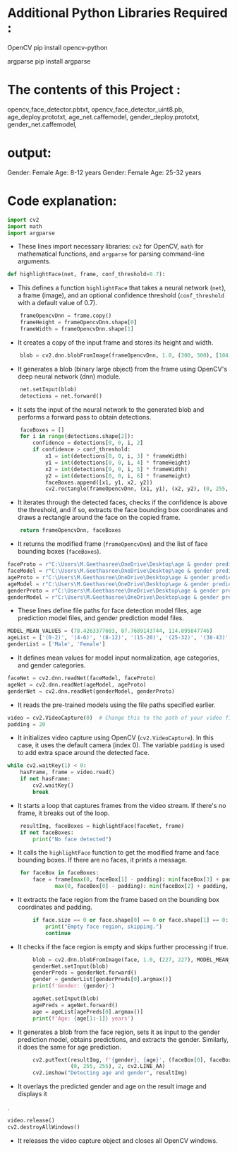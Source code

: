 # Additional Python Libraries Required :

OpenCV
pip install opencv-python

argparse
pip install argparse

# The contents of this Project :
opencv_face_detector.pbtxt, 
opencv_face_detector_uint8.pb, 
age_deploy.prototxt, 
age_net.caffemodel, 
gender_deploy.prototxt, 
gender_net.caffemodel,
   
# output:
Gender: Female
Age: 8-12 years
Gender: Female
Age: 25-32 years

# Code explanation: 

```python
import cv2
import math
import argparse
```
- These lines import necessary libraries: `cv2` for OpenCV, `math` for mathematical functions, and `argparse` for parsing command-line arguments.

```python
def highlightFace(net, frame, conf_threshold=0.7):
```
- This defines a function `highlightFace` that takes a neural network (`net`), a frame (image), and an optional confidence threshold (`conf_threshold` with a default value of 0.7).

```python
    frameOpencvDnn = frame.copy()
    frameHeight = frameOpencvDnn.shape[0]
    frameWidth = frameOpencvDnn.shape[1]
```
- It creates a copy of the input frame and stores its height and width.

```python
    blob = cv2.dnn.blobFromImage(frameOpencvDnn, 1.0, (300, 300), [104, 117, 123], True, False)
```
- It generates a blob (binary large object) from the frame using OpenCV's deep neural network (dnn) module.

```python
    net.setInput(blob)
    detections = net.forward()
```
- It sets the input of the neural network to the generated blob and performs a forward pass to obtain detections.

```python
    faceBoxes = []
    for i in range(detections.shape[2]):
        confidence = detections[0, 0, i, 2]
        if confidence > conf_threshold:
            x1 = int(detections[0, 0, i, 3] * frameWidth)
            y1 = int(detections[0, 0, i, 4] * frameHeight)
            x2 = int(detections[0, 0, i, 5] * frameWidth)
            y2 = int(detections[0, 0, i, 6] * frameHeight)
            faceBoxes.append([x1, y1, x2, y2])
            cv2.rectangle(frameOpencvDnn, (x1, y1), (x2, y2), (0, 255, 0), int(round(frameHeight / 150)), 8)
```
- It iterates through the detected faces, checks if the confidence is above the threshold, and if so, extracts the face bounding box coordinates and draws a rectangle around the face on the copied frame.

```python
    return frameOpencvDnn, faceBoxes
```
- It returns the modified frame (`frameOpencvDnn`) and the list of face bounding boxes (`faceBoxes`).

```python
faceProto = r"C:\Users\M.Geethasree\OneDrive\Desktop\age & gender prediction\opencv_face_detector.pbtxt"
faceModel = r"C:\Users\M.Geethasree\OneDrive\Desktop\age & gender prediction\opencv_face_detector_uint8.pb"
ageProto = r"C:\Users\M.Geethasree\OneDrive\Desktop\age & gender prediction\age_deploy.prototxt"
ageModel = r"C:\Users\M.Geethasree\OneDrive\Desktop\age & gender prediction\age_net.caffemodel"
genderProto = r"C:\Users\M.Geethasree\OneDrive\Desktop\age & gender prediction\gender_deploy.prototxt"
genderModel = r"C:\Users\M.Geethasree\OneDrive\Desktop\age & gender prediction\gender_net.caffemodel"
```
- These lines define file paths for face detection model files, age prediction model files, and gender prediction model files.

```python
MODEL_MEAN_VALUES = (78.4263377603, 87.7689143744, 114.895847746)
ageList = ['(0-2)', '(4-6)', '(8-12)', '(15-20)', '(25-32)', '(38-43)', '(48-53)', '(60-100)']
genderList = ['Male', 'Female']
```
- It defines mean values for model input normalization, age categories, and gender categories.

```python
faceNet = cv2.dnn.readNet(faceModel, faceProto)
ageNet = cv2.dnn.readNet(ageModel, ageProto)
genderNet = cv2.dnn.readNet(genderModel, genderProto)
```
- It reads the pre-trained models using the file paths specified earlier.

```python
video = cv2.VideoCapture(0)  # Change this to the path of your video file if needed
padding = 20
```
- It initializes video capture using OpenCV (`cv2.VideoCapture`). In this case, it uses the default camera (index 0). The variable `padding` is used to add extra space around the detected face.

```python
while cv2.waitKey(1) < 0:
    hasFrame, frame = video.read()
    if not hasFrame:
        cv2.waitKey()
        break
```
- It starts a loop that captures frames from the video stream. If there's no frame, it breaks out of the loop.

```python
    resultImg, faceBoxes = highlightFace(faceNet, frame)
    if not faceBoxes:
        print("No face detected")
```
- It calls the `highlightFace` function to get the modified frame and face bounding boxes. If there are no faces, it prints a message.

```python
    for faceBox in faceBoxes:
        face = frame[max(0, faceBox[1] - padding): min(faceBox[3] + padding, frame.shape[0] - 1),
               max(0, faceBox[0] - padding): min(faceBox[2] + padding, frame.shape[1] - 1)]
```
- It extracts the face region from the frame based on the bounding box coordinates and padding.

```python
        if face.size == 0 or face.shape[0] == 0 or face.shape[1] == 0:
            print("Empty face region, skipping.")
            continue
```
- It checks if the face region is empty and skips further processing if true.

```python
        blob = cv2.dnn.blobFromImage(face, 1.0, (227, 227), MODEL_MEAN_VALUES, swapRB=False)
        genderNet.setInput(blob)
        genderPreds = genderNet.forward()
        gender = genderList[genderPreds[0].argmax()]
        print(f'Gender: {gender}')

        ageNet.setInput(blob)
        agePreds = ageNet.forward()
        age = ageList[agePreds[0].argmax()]
        print(f'Age: {age[1:-1]} years')
```
- It generates a blob from the face region, sets it as input to the gender prediction model, obtains predictions, and extracts the gender. Similarly, it does the same for age prediction.

```python
        cv2.putText(resultImg, f'{gender}, {age}', (faceBox[0], faceBox[1] - 10), cv2.FONT_HERSHEY_SIMPLEX, 0.8,
                    (0, 255, 255), 2, cv2.LINE_AA)
        cv2.imshow("Detecting age and gender", resultImg)
```
- It overlays the predicted gender and age on the result image and displays it

.

```python
video.release()
cv2.destroyAllWindows()
```
- It releases the video capture object and closes all OpenCV windows.
